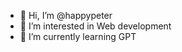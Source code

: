 - 👋 Hi, I’m @happypeter
- 👀 I’m interested in Web development
- 🌱 I’m currently learning GPT

<!---
happypeter/happypeter is a ✨ special ✨ repository because its `README.md` (this file) appears on your GitHub profile.
You can click the Preview link to take a look at your changes.
--->
